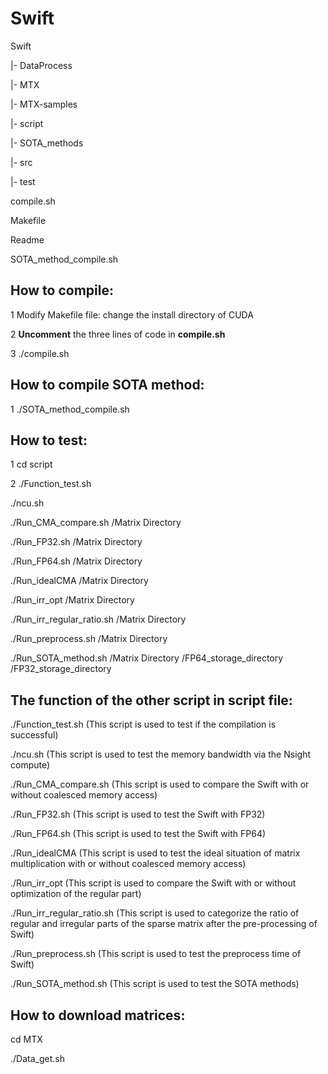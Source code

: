 # Swift

Swift

|- DataProcess

|- MTX

|- MTX-samples

|- script

|- SOTA_methods

|- src

|- test

compile.sh

Makefile

Readme

SOTA_method_compile.sh



## How to compile:

1 Modify Makefile file: change the install directory of CUDA

2 **Uncomment** the three lines of code in **compile.sh**

3 ./compile.sh

## How to compile SOTA method:

1 ./SOTA_method_compile.sh



## How to test:

1 cd script

2 ./Function_test.sh  

./ncu.sh                                     

./Run_CMA_compare.sh /Matrix Directory

./Run_FP32.sh /Matrix Directory

./Run_FP64.sh /Matrix Directory

./Run_idealCMA /Matrix Directory

./Run_irr_opt /Matrix Directory

./Run_irr_regular_ratio.sh /Matrix Directory

./Run_preprocess.sh /Matrix Directory

./Run_SOTA_method.sh  /Matrix Directory /FP64_storage_directory /FP32_storage_directory



## The function of the other script in script file:

./Function_test.sh                     (This script is used to test if the compilation is successful)

./ncu.sh                                      (This script is used to test the memory bandwidth  via the Nsight compute)

./Run_CMA_compare.sh         (This script is used to compare the Swift with or without coalesced memory access)

./Run_FP32.sh                          (This script is used to test the Swift with FP32)

./Run_FP64.sh                          (This script is used to test the Swift with FP64)

./Run_idealCMA                       (This script is used to test the ideal situation of matrix multiplication with or without coalesced memory access)

./Run_irr_opt                            (This script is used to compare the Swift with or without optimization of the regular part)

./Run_irr_regular_ratio.sh     (This script is used to categorize the ratio of regular and irregular parts of the sparse matrix after the pre-processing of Swift)

./Run_preprocess.sh              (This script is used to test the preprocess time of Swift)

./Run_SOTA_method.sh              (This script is used to test the SOTA methods)



## How to download matrices:

cd MTX

./Data_get.sh
